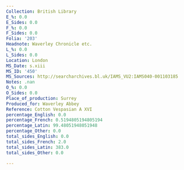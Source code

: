 ```yaml
---
Collection: British Library
E_%: 0.0
E_Sides: 0.0
F_%: 0.0
F_Sides: 0.0
Folia: '203'
Headnote: Waverley Chronicle etc.
L_%: 0.0
L_Sides: 0.0
Location: London
MS_Date: s.xiii
MS_ID: '450'
MS_Sources: http://searcharchives.bl.uk/IAMS_VU2:IAMS040-001103185
Notes: .nan
O_%: 0.0
O_Sides: 0.0
Place_of_production: Surrey
Produced_for: Waverley Abbey
Reference: Cotton Vespasian A XVI
percentage_English: 0.0
percentage_French: 0.5194805194805194
percentage_Latin: 99.48051948051948
percentage_Other: 0.0
total_sides_English: 0.0
total_sides_French: 2.0
total_sides_Latin: 383.0
total_sides_Other: 0.0

---
```

